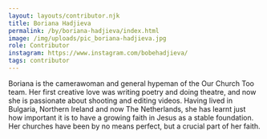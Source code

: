 ```yaml
---
layout: layouts/contributor.njk
title: Boriana Hadjieva
permalink: /by/boriana-hadjieva/index.html
image: /img/uploads/pic_boriana-hadjieva.jpg
role: Contributor
instagram: https://www.instagram.com/bobehadjieva/
tags: contributor
---
```

Boriana is the camerawoman and general hypeman of the Our Church Too team. Her first creative love was writing poetry and doing theatre, and now she is passionate about shooting and editing videos. Having lived in Bulgaria, Northern Ireland and now The Netherlands, she has learnt just how important it is to have a growing faith in Jesus as a stable foundation. Her churches have been by no means perfect, but a crucial part of her faith.